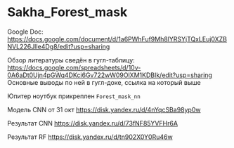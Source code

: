 # Sakha_Forest_mask

Google Doc: https://docs.google.com/document/d/1a6PWhFuf9Mh8lYRSYjTQxLEuj0XZBNVL226JlIe4Dg8/edit?usp=sharing

Обзор литературы сведён в гугл-таблицу: https://docs.google.com/spreadsheets/d/10v-0A6aDt0Ujn4pGWq4DKci6Gv722wW09OlXM1KDBIk/edit?usp=sharing Основные выводы по ней в гугл-доке, ссылка на который выше

Юпитер ноутбук прикреплен `Forest_mask_nn`

Модель CNN от 31 окт https://disk.yandex.ru/d/4nYqcSBa98yp0w

Результат CNN https://disk.yandex.ru/d/73fNF85YVFHr6A

Результат RF https://disk.yandex.ru/d/tn902X0Y0Ru46w
